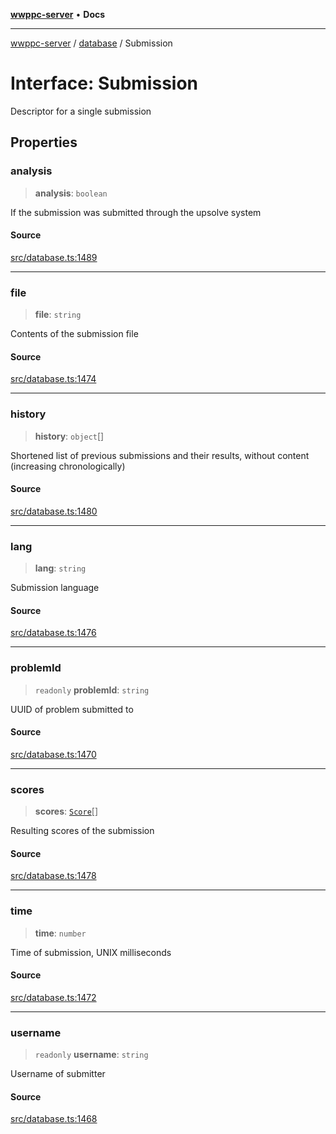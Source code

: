 [**wwppc-server**](../../README.md) • **Docs**

***

[wwppc-server](../../modules.md) / [database](../README.md) / Submission

# Interface: Submission

Descriptor for a single submission

## Properties

### analysis

> **analysis**: `boolean`

If the submission was submitted through the upsolve system

#### Source

[src/database.ts:1489](https://github.com/WWPPC/WWPPC-server/blob/2f411756995c4ec8bd83114e0be6e407a493af19/src/database.ts#L1489)

***

### file

> **file**: `string`

Contents of the submission file

#### Source

[src/database.ts:1474](https://github.com/WWPPC/WWPPC-server/blob/2f411756995c4ec8bd83114e0be6e407a493af19/src/database.ts#L1474)

***

### history

> **history**: `object`[]

Shortened list of previous submissions and their results, without content (increasing chronologically)

#### Source

[src/database.ts:1480](https://github.com/WWPPC/WWPPC-server/blob/2f411756995c4ec8bd83114e0be6e407a493af19/src/database.ts#L1480)

***

### lang

> **lang**: `string`

Submission language

#### Source

[src/database.ts:1476](https://github.com/WWPPC/WWPPC-server/blob/2f411756995c4ec8bd83114e0be6e407a493af19/src/database.ts#L1476)

***

### problemId

> `readonly` **problemId**: `string`

UUID of problem submitted to

#### Source

[src/database.ts:1470](https://github.com/WWPPC/WWPPC-server/blob/2f411756995c4ec8bd83114e0be6e407a493af19/src/database.ts#L1470)

***

### scores

> **scores**: [`Score`](Score.md)[]

Resulting scores of the submission

#### Source

[src/database.ts:1478](https://github.com/WWPPC/WWPPC-server/blob/2f411756995c4ec8bd83114e0be6e407a493af19/src/database.ts#L1478)

***

### time

> **time**: `number`

Time of submission, UNIX milliseconds

#### Source

[src/database.ts:1472](https://github.com/WWPPC/WWPPC-server/blob/2f411756995c4ec8bd83114e0be6e407a493af19/src/database.ts#L1472)

***

### username

> `readonly` **username**: `string`

Username of submitter

#### Source

[src/database.ts:1468](https://github.com/WWPPC/WWPPC-server/blob/2f411756995c4ec8bd83114e0be6e407a493af19/src/database.ts#L1468)
